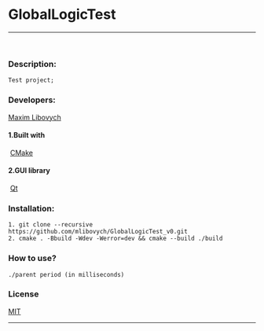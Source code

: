 # GlobalLogicTest
___
​
### Description:
    Test project;

### Developers:
 [Maxim Libovych](https://github.com/mlibovych)
​
#### 1.Built with
​
 [CMake](https://cmake.org)
​
#### 2.GUI library
​
 [Qt](https://www.qt.io)

### Installation:
    1. git clone --recursive https://github.com/mlibovych/GlobalLogicTest_v0.git
    2. cmake . -Bbuild -Wdev -Werror=dev && cmake --build ./build

### How to use?
    ./parent period (in milliseconds)

### License
[MIT](https://choosealicense.com/licenses/mit/)

---
